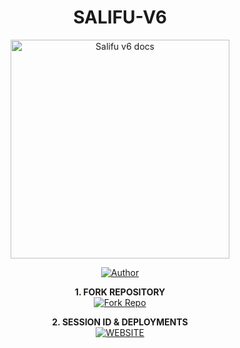 <h1 align="center"> SALIFU-V6 </h1>

<p align="center">
  <a href="https://github.com/Plugfam/Salifu-V6/new/main?filename=README.md">
    <img alt="Salifu v6 docs" height="350" src="https://files.catbox.moe/fqghc8.jpg">
  </a>
</p>
    
</a>
</p>
<p align="center">
<a href="https://github.com/Plugfam/Salifu-V6/new/main?filename=README.md?"><img title="Author" src="https://img.shields.io/badge/Salifu-V6-darkgreen?style=for-the-badge&logo=whatsapp"></a>
<p/>

<p align="center">
    <strong>1. FORK REPOSITORY</strong>
  <br>
    <a href="https://github.com/Plugfam/Salifu-V6/new/main?filename=README.md" target="_blank">
        <img alt="Fork Repo" src="https://files.catbox.moe/9eu0r8.jpg"/>
    </a>
</p>

<p align="center">
    <strong>2. SESSION ID & DEPLOYMENTS</strong>
    <br>
    <a href="https://salifuweb.vercel.app/" target="_blank">
        <img alt="WEBSITE" src="https://files.catbox.moe/9eu0r8.jpg"/>
    </a>
</p>
